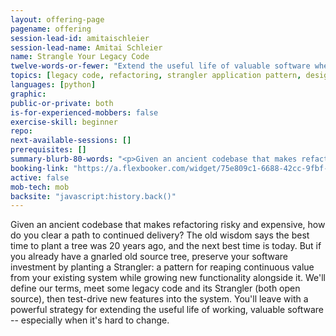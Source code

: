 ```yaml
---
layout: offering-page
pagename: offering
session-lead-id: amitaischleier
session-lead-name: Amitai Schleier
name: Strangle Your Legacy Code
twelve-words-or-fewer: "Extend the useful life of valuable software when it's hard to change."
topics: [legacy code, refactoring, strangler application pattern, design, evolutionary design, testing, TDD]
languages: [python]
graphic:
public-or-private: both
is-for-experienced-mobbers: false
exercise-skill: beginner
repo:
next-available-sessions: []
prerequisites: []
summary-blurb-80-words: "<p>Given an ancient codebase that makes refactoring risky and expensive, how do you clear a path to continued delivery? The old wisdom says the best time to plant a tree was 20 years ago, and the next best time is today. But if you already have a gnarled old source tree, preserve your software investment by planting a Strangler: a pattern for reaping continuous value from your existing system while growing new functionality alongside it.</p>"
booking-link: "https://a.flexbooker.com/widget/75e809c1-6688-42cc-9fbf-77b001c15991?serviceIds=39520"
active: false
mob-tech: mob
backsite: "javascript:history.back()"
---
```

Given an ancient codebase that makes refactoring risky and expensive, how do you clear a path to continued delivery? The old wisdom says the best time to plant a tree was 20 years ago, and the next best time is today. But if you already have a gnarled old source tree, preserve your software investment by planting a Strangler: a pattern for reaping continuous value from your existing system while growing new functionality alongside it. We'll define our terms, meet some legacy code and its Strangler (both open source), then test-drive new features into the system. You'll leave with a powerful strategy for extending the useful life of working, valuable software -- especially when it's hard to change.

